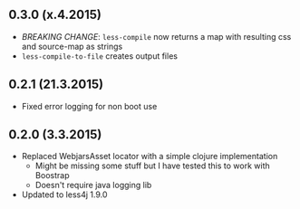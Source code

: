 ## 0.3.0 (x.4.2015)

- *BREAKING CHANGE*: `less-compile` now returns a map with
  resulting css and source-map as strings
- `less-compile-to-file` creates output files

## 0.2.1 (21.3.2015)

- Fixed error logging for non boot use

## 0.2.0 (3.3.2015)

- Replaced WebjarsAsset locator with a simple clojure implementation
  - Might be missing some stuff but I have tested this to work with Boostrap
  - Doesn't require java logging lib
- Updated to less4j 1.9.0
